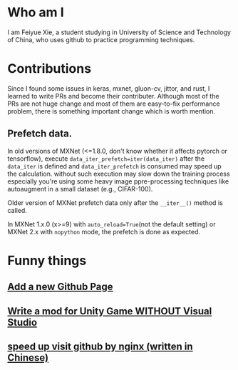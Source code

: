 # Who am I

I am Feiyue Xie, a student studying in University of Science and Technology of China, who uses github to practice programming techniques.

# Contributions

Since I found some issues in keras, mxnet, gluon-cv, jittor, and rust, I learned to write PRs and become their contributer. Although most of the PRs are not huge change and most of them are easy-to-fix performance problem, there is something important change which is worth mention.

## Prefetch data.

In old versions of MXNet (<=1.8.0, don't know whether it affects pytorch or tensorflow), execute `data_iter_prefetch=iter(data_iter)` after the `data_iter` is defined and `data_iter_prefetch` is consumed may speed up the calculation. without such execution may slow down the training process especially you're using some heavy image ppre-processing techniques like autoaugment in a small dataset (e.g., CIFAR-100).

Older version of MXNet prefetch data only after the `__iter__()` method is called.

In MXNet 1.x.0 (x>=9) with `auto_reload=True`(not the default setting) or MXNet 2.x with `nopython` mode, the prefetch is done as expected.

# Funny things

## [Add a new Github Page](./test "Actually the name of the new page is the path of the .md file plus the .md'file's primary name")
## [Write a mod for Unity Game WITHOUT Visual Studio](./game/UnityModWithoutVisualStudio "This is the most beautiful solution for Linux AFAIK.")
## [speed up visit github by nginx (written in Chinese)](./nginx/README "本地反代，主要用途是绕过SNI攻击，全篇都是中文……因为看不懂中文的大概也不需要这个……")

<div style="display:none">

Hide these content until a really good paper is published.

# What's more

If you think my little contribution helps you, could you help me make the following chart more beautiful?

[![My GitHub Data](https://github-readme-stats.vercel.app/api?username=Neutron3529)]()

</div>
